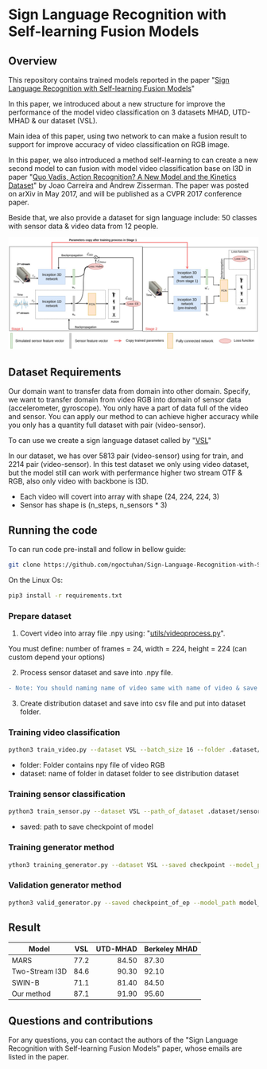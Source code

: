 # Sign Language Recognition with Self-learning Fusion Models

## Overview

This repository contains trained models reported in the paper "[Sign Language Recognition with Self-learning Fusion Models]()"

In this paper, we introduced about a new structure for improve the performance of the model video classification on 3 datasets MHAD, UTD-MHAD & our dataset (VSL).

Main idea of this paper, using two network to can make a fusion result to support for improve accuracy of video classification on RGB image. 

In this paper, we also introduced a method self-learning to can create a new second model to can fusion with model video classification base on I3D in paper "[Quo Vadis, Action Recognition? A New Model and the Kinetics Dataset](https://arxiv.org/abs/1705.07750)" by Joao Carreira and Andrew Zisserman. The paper was posted on arXiv in May 2017, and will be published as a
CVPR 2017 conference paper.

Beside that, we also provide a dataset for sign language include: 50 classes with sensor data & video data from 12 people.

![alt Our Method](general_chart.jpg)

## Dataset Requirements 

Our domain want to transfer data from domain into other domain. Specify, we want to transfer domain from video RGB into domain of sensor data (accelerometer, gyroscope). You only have a part of data full of the video and sensor. You can apply our method to can achieve higher accuracy while you only has a quantity full dataset with pair (video-sensor). 

To can use we create a sign language dataset called by "[VSL](https://drive.google.com/drive/folders/1dDf2YsQZaVkjGo5GCNkWJXq6HAZcvSoF?usp=sharing)" 

In our dataset, we has over 5813 pair (video-sensor) using for train, and 2214 pair (video-sensor). In this test dataset we only using video dataset, but the model still can work with perfermance higher two stream OTF & RGB, also only video with backbone is I3D. 

- Each video will covert into array with shape (24, 224, 224, 3)
- Sensor has shape is (n_steps, n_sensors * 3)

## Running the code

To can run code pre-install and follow in bellow guide:

```sh
git clone https://github.com/ngoctuhan/Sign-Language-Recognition-with-Self-learning-Fusion-Models.git
```

On the Linux Os:

```sh
pip3 install -r requirements.txt
```

### Prepare dataset

1. Covert video into array file .npy using: "[utils/videoprocess.py](https://github.com/ngoctuhan/Sign-Language-Recognition-with-Self-learning-Fusion-Models/blob/main/utils/videoprocess.py)".

You must define: number of frames = 24, width = 224, height = 224 (can custom depend your options)

2. Process sensor dataset and save into .npy file.

```diff
- Note: You should naming name of video same with name of video & save into 2 folders.
```
3. Create distribution dataset and save into csv file and put into dataset folder. 

### Training video classification 

```sh
python3 train_video.py --dataset VSL --batch_size 16 --folder .dataset/SignRGB_VSL.npy --epoch 50 --gpu 0 --pretrain False
```

- folder: Folder contains npy file of video RGB
- dataset: name of folder in dataset folder to see distribution dataset

### Training sensor classification

```sh
python3 train_sensor.py --dataset VSL --path_of_dataset .dataset/sensor/VSL --saved checkpoint
```
- saved: path to save checkpoint of model

### Training generator method 

```sh
ython3 training_generator.py --dataset VSL --saved checkpoint --model_path model_sensor_cls.h5 
```

### Validation generator method 


```sh
python3 valid_generator.py --saved checkpoint_of_ep --model_path model_generator.h5 --folder folder_video_VSLRGB
```


## Result


Model          | VSL           | UTD-MHAD     | Berkeley MHAD
-------------- | :-----------: | -----------: | --------------
MARS           | 77.2          |  84.50       | 87.30
Two-Stream I3D | 84.6          |  90.30       | 92.10
SWIN-B         | 71.1          |  81.40       | 84.50
Our method     | 87.1          |  91.90       | 95.60


## Questions and contributions
For any questions, you can contact the authors of the "Sign Language Recognition with Self-learning Fusion Models" paper, whose emails are listed in the paper.

